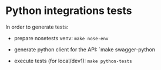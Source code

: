 Python integrations tests
==========

In order to generate tests:
* prepare nosetests venv: `make nose-env`

* generate python client for the API: `make swagger-python

* execute tests (for local/dev1): `make python-tests`

